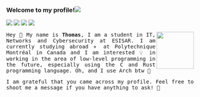 ### Welcome to my profile!<a href="https://github.com/404"><img src="https://user-images.githubusercontent.com/73097560/115834477-dbab4500-a447-11eb-908a-139a6edaec5c.gif"></a>

<a href="https://gitlab.com/Asperatus"><img src="https://img.shields.io/badge/GitLab-1f1f1f?style=for-the-badge&logo=gitlab&logoColor=white"></img></a>
<a href="https://github.com/Ballasi"><img src="https://img.shields.io/badge/GitHub-100000?style=for-the-badge&logo=github&logoColor=white"></img></a>
<a href="https://www.linkedin.com/in/ballasi/"><img src="https://img.shields.io/badge/LinkedIn-0077B5?style=for-the-badge&logo=linkedin&logoColor=white"></img></a>
<a href="https://www.ballasi.com"><img src="https://img.shields.io/badge/Website-%23.svg?&style=for-the-badge&logo=&logoColor=white%22"></img></a>

<img align="right" src="https://cdn.discordapp.com/attachments/414542714365935626/918387026364084254/unknown.png" width="100px">

<samp>
  <p align="justify">Hey 👋 My name is <b>Thomas</b>, I am a student in IT, Networks and Cybersecurity at ESISAR. I am currently studying abroad ✈️ at Polytechnique Montréal in Canada and I am interested 💡 in working in the area of low-level programming in the future, especially using the C and Rust programming language. Oh, and I use Arch btw 🐧</p>
</samp>

<samp>
  <p align="justify">I am grateful that you came across my profile. Feel free to shoot me a message if you have anything to ask! 🙂</p>
</samp>
